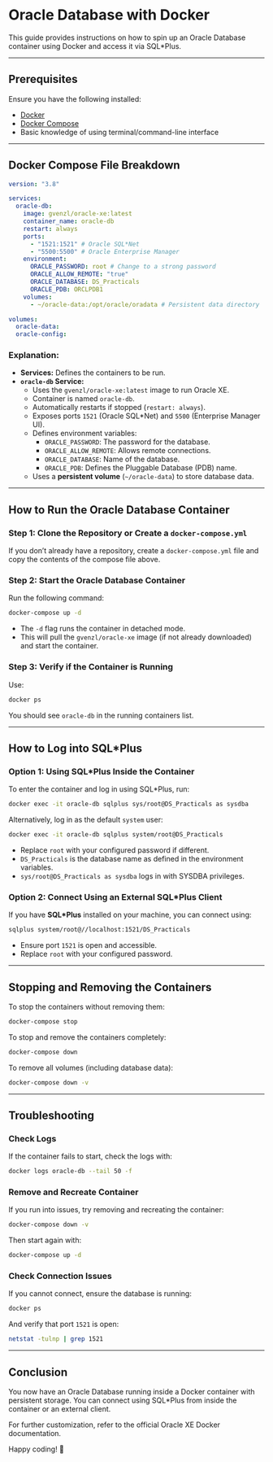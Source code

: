 # Oracle Database with Docker

This guide provides instructions on how to spin up an Oracle Database container using Docker and access it via SQL*Plus.

---

## Prerequisites
Ensure you have the following installed:
- [Docker](https://docs.docker.com/get-docker/)
- [Docker Compose](https://docs.docker.com/compose/install/)
- Basic knowledge of using terminal/command-line interface

---

## Docker Compose File Breakdown

```yaml
version: "3.8"

services:
  oracle-db:
    image: gvenzl/oracle-xe:latest
    container_name: oracle-db
    restart: always
    ports:
      - "1521:1521" # Oracle SQL*Net
      - "5500:5500" # Oracle Enterprise Manager
    environment:
      ORACLE_PASSWORD: root # Change to a strong password
      ORACLE_ALLOW_REMOTE: "true"
      ORACLE_DATABASE: DS_Practicals
      ORACLE_PDB: ORCLPDB1
    volumes:
      - ~/oracle-data:/opt/oracle/oradata # Persistent data directory

volumes:
  oracle-data:
  oracle-config:
```

### Explanation:
- **Services:** Defines the containers to be run.
- **`oracle-db` Service:**
  - Uses the `gvenzl/oracle-xe:latest` image to run Oracle XE.
  - Container is named `oracle-db`.
  - Automatically restarts if stopped (`restart: always`).
  - Exposes ports `1521` (Oracle SQL*Net) and `5500` (Enterprise Manager UI).
  - Defines environment variables:
    - `ORACLE_PASSWORD`: The password for the database.
    - `ORACLE_ALLOW_REMOTE`: Allows remote connections.
    - `ORACLE_DATABASE`: Name of the database.
    - `ORACLE_PDB`: Defines the Pluggable Database (PDB) name.
  - Uses a **persistent volume** (`~/oracle-data`) to store database data.

---

## How to Run the Oracle Database Container

### Step 1: Clone the Repository or Create a `docker-compose.yml`
If you don’t already have a repository, create a `docker-compose.yml` file and copy the contents of the compose file above.

### Step 2: Start the Oracle Database Container
Run the following command:

```sh
docker-compose up -d
```

- The `-d` flag runs the container in detached mode.
- This will pull the `gvenzl/oracle-xe` image (if not already downloaded) and start the container.

### Step 3: Verify if the Container is Running
Use:

```sh
docker ps
```

You should see `oracle-db` in the running containers list.

---

## How to Log into SQL*Plus

### Option 1: Using SQL*Plus Inside the Container
To enter the container and log in using SQL*Plus, run:

```sh
docker exec -it oracle-db sqlplus sys/root@DS_Practicals as sysdba
```

Alternatively, log in as the default `system` user:

```sh
docker exec -it oracle-db sqlplus system/root@DS_Practicals
```

- Replace `root` with your configured password if different.
- `DS_Practicals` is the database name as defined in the environment variables.
- `sys/root@DS_Practicals as sysdba` logs in with SYSDBA privileges.

### Option 2: Connect Using an External SQL*Plus Client
If you have **SQL*Plus** installed on your machine, you can connect using:

```sh
sqlplus system/root@//localhost:1521/DS_Practicals
```

- Ensure port `1521` is open and accessible.
- Replace `root` with your configured password.

---

## Stopping and Removing the Containers

To stop the containers without removing them:
```sh
docker-compose stop
```

To stop and remove the containers completely:
```sh
docker-compose down
```

To remove all volumes (including database data):
```sh
docker-compose down -v
```

---

## Troubleshooting

### Check Logs
If the container fails to start, check the logs with:
```sh
docker logs oracle-db --tail 50 -f
```

### Remove and Recreate Container
If you run into issues, try removing and recreating the container:
```sh
docker-compose down -v
```
Then start again with:
```sh
docker-compose up -d
```

### Check Connection Issues
If you cannot connect, ensure the database is running:
```sh
docker ps
```
And verify that port `1521` is open:
```sh
netstat -tulnp | grep 1521
```

---

## Conclusion
You now have an Oracle Database running inside a Docker container with persistent storage. You can connect using SQL*Plus from inside the container or an external client.

For further customization, refer to the official Oracle XE Docker documentation.

Happy coding! 🚀

